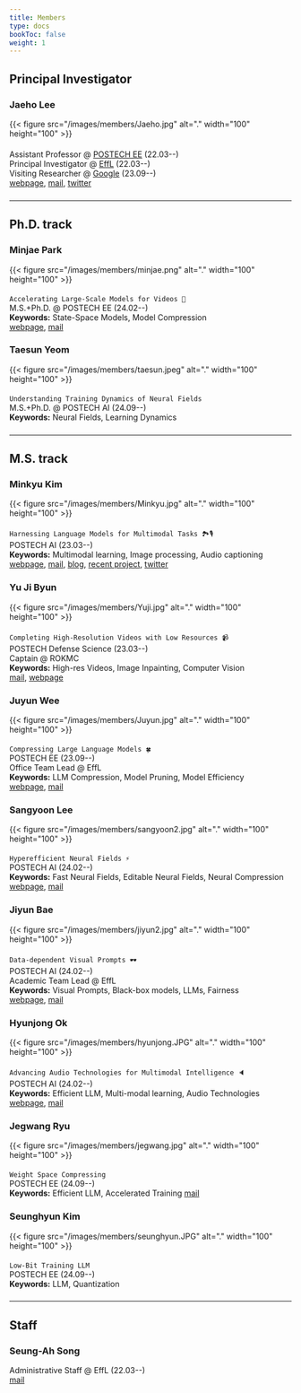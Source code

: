```yaml
---
title: Members 
type: docs
bookToc: false
weight: 1
---
```


## **Principal Investigator**

### **Jaeho Lee**
<div style="float: left; margin-right: 20px; margin-bottom: 20px;" >
    {{< figure src="/images/members/Jaeho.jpg" alt="." width="100" height="100" >}}  
</div>

Assistant Professor @ [POSTECH EE](https://ee.postech.ac.kr) (22.03--)  
Principal Investigator @ [EffL](https://effl.postech.ac.kr) (22.03--)  
Visiting Researcher @ [Google](https://research.google) (23.09--)  
[webpage](https://jaeho-lee.github.io), [mail](mailto:jaeho.lee@postech.ac.kr), [twitter](https://twitter.com/jaeho_lee_) 

###
---
## **Ph.D. track**

### **Minjae Park**
<div style="float: left; margin-right: 20px; margin-bottom: 20px;">
{{< figure src="/images/members/minjae.png" alt="." width="100" height="100" >}} 
</div>  

`Accelerating Large-Scale Models for Videos 🎥`  
M.S.+Ph.D. @ POSTECH EE (24.02--)  
**Keywords:** State-Space Models, Model Compression  
[webpage](/docs/people/member/minjae/), [mail](mailto:minjae0047@postech.ac.kr)

####

### **Taesun Yeom**
<div style="float: left; margin-right: 20px; margin-bottom: 20px;">
{{< figure src="/images/members/taesun.jpeg" alt="." width="100" height="100" >}} 
</div>

`Understanding Training Dynamics of Neural Fields`  
M.S.+Ph.D. @ POSTECH AI (24.09--)  
**Keywords:** Neural Fields, Learning Dynamics

###

---
## **M.S. track**


### **Minkyu Kim**
<div style="float: left; margin-right: 20px; margin-bottom: 20px;">
{{< figure src="/images/members/Minkyu.jpg" alt="." width="100" height="100" >}}
</div>   

`Harnessing Language Models for Multimodal Tasks 🏞️🎙️`  
POSTECH AI (23.03--)  
**Keywords:** Multimodal learning, Image processing, Audio captioning <br>
[webpage](https://minguinho26.github.io/), [mail](mailto:minkyu.kim@postech.ac.kr), [blog](https://velog.io/@minkyu4506/posts), [recent project](https://taco-nic.github.io), [twitter](https://x.com/minguinho_zeze)  

####

### **Yu Ji Byun**
<div style="float: left; margin-right: 20px; margin-bottom: 20px;">
{{< figure src="/images/members/Yuji.jpg" alt="." width="100" height="100" >}} 
</div>  

`Completing High-Resolution Videos with Low Resources 📹`  
POSTECH Defense Science (23.03--)  
Captain @ ROKMC  
**Keywords:** High-res Videos, Image Inpainting, Computer Vision  
[mail](mailto:yujibyun@postech.ac.kr),  [webpage](/docs/people/member/yuji/)

####

### **Juyun Wee**
<div style="float: left; margin-right: 20px; margin-bottom: 20px;">
{{< figure src="/images/members/Juyun.jpg" alt="." width="100" height="100" >}}  
</div>  

`Compressing Large Language Models 🍀`  
POSTECH EE (23.09--)  
Office Team Lead @ EffL  
**Keywords:** LLM Compression, Model Pruning, Model Efficiency  
[webpage](/docs/people/member/juyun/), [mail](mailto:jywee@postech.ac.kr)  

####

### **Sangyoon Lee**
<div style="float: left; margin-right: 20px; margin-bottom: 20px;">
{{< figure src="/images/members/sangyoon2.jpg" alt="." width="100" height="100" >}} 
</div>  

`Hyperefficient Neural Fields ⚡️`  
POSTECH AI (24.02--)  
**Keywords:** Fast Neural Fields, Editable Neural Fields, Neural Compression  
[webpage](/docs/people/member/sangyoon/), [mail](mailto:sangyoon.lee@postech.ac.kr)

####

### **Jiyun Bae**
<div style="float: left; margin-right: 20px; margin-bottom: 20px;">
{{< figure src="/images/members/jiyun2.jpg" alt="." width="100" height="100" >}} 
</div>  
 

`Data-dependent Visual Prompts 🕶️`  
POSTECH AI (24.02--)  
Academic Team Lead @ EffL  
**Keywords:** Visual Prompts, Black-box models, LLMs, Fairness  
[webpage](/docs/people/member/jiyunbae/), [mail](mailto:jiyun.bae@postech.ac.kr)

####

### **Hyunjong Ok**
<div style="float: left; margin-right: 20px; margin-bottom: 20px;">
{{< figure src="/images/members/hyunjong.JPG" alt="." width="100" height="100" >}} 
</div>  


`Advancing Audio Technologies for Multimodal Intelligence 🔈`  
POSTECH AI (24.02--)  
**Keywords:** Efficient LLM, Multi-modal learning, Audio Technologies  
[webpage](/docs/people/member/hyunjong/), [mail](mailto:minjae0047@postech.ac.kr)

####

### **Jegwang Ryu**
<div style="float: left; margin-right: 20px; margin-bottom: 20px;">
{{< figure src="/images/members/jegwang.jpg" alt="." width="100" height="100" >}} 
</div>  

`Weight Space Compressing`  
POSTECH EE (24.09--)  
**Keywords:** Efficient LLM, Accelerated Training
[mail](mailto:jegwang.ryu@postech.ac.kr)

####

### **Seunghyun Kim**
<div style="float: left; margin-right: 20px; margin-bottom: 20px;">
{{< figure src="/images/members/seunghyun.JPG" alt="." width="100" height="100" >}} 
</div>  
    
`Low-Bit Training LLM`  
POSTECH EE (24.09--)  
**Keywords:** LLM, Quantization  

###

---
## **Staff**

### **Seung-Ah Song**
Administrative Staff @ EffL (22.03--)  
[mail](mailto:tmddk@postech.ac.kr)
